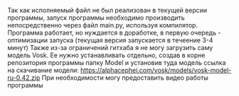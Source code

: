 Так как исполняемый файл не был реализован в текущей версии программы, запуск программы необходимо производить непосредственно через файл main.py, используя компилятор.
Программа работает, но нуждается в доработке, в первую очередь - оптимизации запуска (текущая версия запускается в течеение 3-4 минут)
Также из-за ограничений гитхаба я не могу загрузить саму модель Vosk. Ее нужно устанавливать отдельно, создав в корне репозитория программы папку Model и установив туда модель
ссылка на скачивание модели: https://alphacephei.com/vosk/models/vosk-model-ru-0.42.zip
При необходимости могу предоставить видео работы программы
